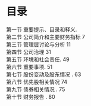 # 目录

第一节 重要提示、目录和释义.  
第二节 公司简介和主要财务指标 7  
第三节 管理层讨论与分析 11  
第四节 公司治理 31  
第五节 环境和社会责任. 49  
第六节 重要事项. 51  
第七节 股份变动及股东情况 . 63  
第八节 优先股相关情况 74  
第九节 债券相关情况 . 75  
第十节 财务报告 . 80